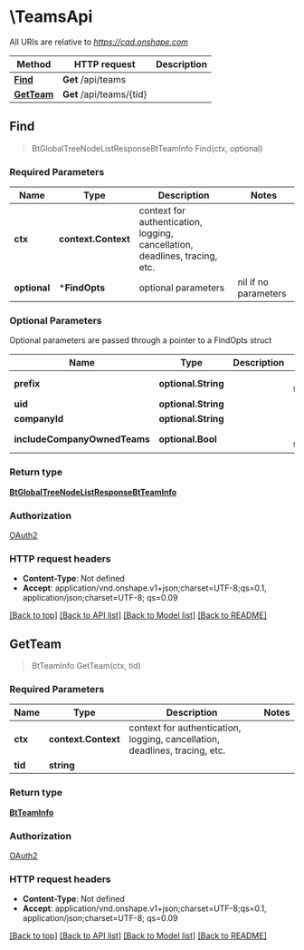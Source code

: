 # \TeamsApi

All URIs are relative to *https://cad.onshape.com*

Method | HTTP request | Description
------------- | ------------- | -------------
[**Find**](TeamsApi.md#Find) | **Get** /api/teams | 
[**GetTeam**](TeamsApi.md#GetTeam) | **Get** /api/teams/{tid} | 



## Find

> BtGlobalTreeNodeListResponseBtTeamInfo Find(ctx, optional)



### Required Parameters


Name | Type | Description  | Notes
------------- | ------------- | ------------- | -------------
**ctx** | **context.Context** | context for authentication, logging, cancellation, deadlines, tracing, etc.
 **optional** | ***FindOpts** | optional parameters | nil if no parameters

### Optional Parameters

Optional parameters are passed through a pointer to a FindOpts struct


Name | Type | Description  | Notes
------------- | ------------- | ------------- | -------------
 **prefix** | **optional.String**|  | [default to ]
 **uid** | **optional.String**|  | 
 **companyId** | **optional.String**|  | 
 **includeCompanyOwnedTeams** | **optional.Bool**|  | [default to true]

### Return type

[**BtGlobalTreeNodeListResponseBtTeamInfo**](BTGlobalTreeNodeListResponseBTTeamInfo.md)

### Authorization

[OAuth2](../README.md#OAuth2)

### HTTP request headers

- **Content-Type**: Not defined
- **Accept**: application/vnd.onshape.v1+json;charset=UTF-8;qs=0.1, application/json;charset=UTF-8; qs=0.09

[[Back to top]](#) [[Back to API list]](../README.md#documentation-for-api-endpoints)
[[Back to Model list]](../README.md#documentation-for-models)
[[Back to README]](../README.md)


## GetTeam

> BtTeamInfo GetTeam(ctx, tid)



### Required Parameters


Name | Type | Description  | Notes
------------- | ------------- | ------------- | -------------
**ctx** | **context.Context** | context for authentication, logging, cancellation, deadlines, tracing, etc.
**tid** | **string**|  | 

### Return type

[**BtTeamInfo**](BTTeamInfo.md)

### Authorization

[OAuth2](../README.md#OAuth2)

### HTTP request headers

- **Content-Type**: Not defined
- **Accept**: application/vnd.onshape.v1+json;charset=UTF-8;qs=0.1, application/json;charset=UTF-8; qs=0.09

[[Back to top]](#) [[Back to API list]](../README.md#documentation-for-api-endpoints)
[[Back to Model list]](../README.md#documentation-for-models)
[[Back to README]](../README.md)

